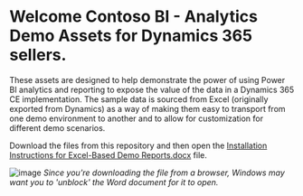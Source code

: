 # Welcome Contoso BI - Analytics Demo Assets for Dynamics 365 sellers.

These assets are designed to help demonstrate the power of using Power BI analytics and reporting to expose the value of the data in a Dynamics 365 CE implementation. The sample data is sourced from Excel (originally exported from Dynamics) as a way of making them easy to transport from one demo environment to another and to allow for customization for different demo scenarios. 

Download the files from this repository and then open the [Installation Instructions for Excel-Based Demo Reports.docx](https://github.com/mscottsewell/ContosoBI/blob/master/Installation%20Instructions%20for%20Excel-Based%20Demo%20Reports.docx) file.

![image](https://github.com/mscottsewell/ContosoBI/assets/6276300/7a8555e1-6d0c-4a1f-b40b-bbde970dcc29)
*Since you're downloading the file from a browser, Windows may want you to 'unblock' the Word document for it to open.*
